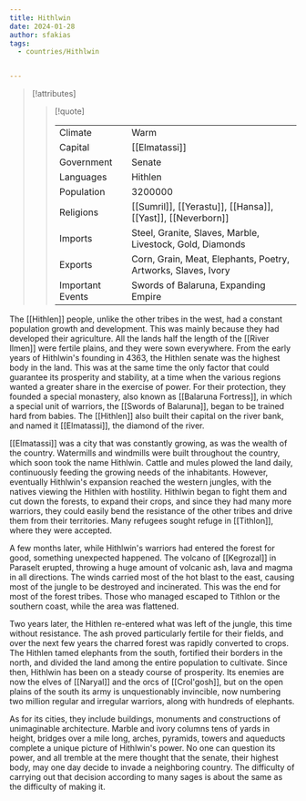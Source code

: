 ```yaml
---
title: Hithlwin
date: 2024-01-28
author: sfakias
tags:
  - countries/Hithlwin


---
```

> [!attributes]
> 
> > [!quote]
> >
> > | | |
> > | --- | --- |
> > | Climate | Warm |
> > | Capital | [[Elmatassi]] |
> > | Government | Senate |
> > | Languages | Hithlen |
> > | Population | 3200000 |
> > | Religions | [[Sumril]], [[Yerastu]], [[Hansa]], [[Yast]], [[Neverborn]] |
> > | Imports | Steel, Granite, Slaves, Marble, Livestock, Gold, Diamonds |
> > | Exports | Corn, Grain, Meat, Elephants, Poetry, Artworks, Slaves, Ivory |
> > | Important Events | Swords of Balaruna, Expanding Empire |


The [[Hithlen]] people, unlike the other tribes in the west, had a constant population growth and development. This was mainly because they had developed their agriculture. All the lands half the length of the [[River Ilmen]] were fertile plains, and they were sown everywhere. From the early years of Hithlwin's founding in 4363, the Hithlen senate was the highest body in the land. This was at the same time the only factor that could guarantee its prosperity and stability, at a time when the various regions wanted a greater share in the exercise of power. For their protection, they founded a special monastery, also known as [[Balaruna Fortress]], in which a special unit of warriors, the [[Swords of Balaruna]], began to be trained hard from babies. The [[Hithlen]] also built their capital on the river bank, and named it [[Elmatassi]], the diamond of the river.

[[Elmatassi]] was a city that was constantly growing, as was the wealth of the country. Watermills and windmills were built  throughout the country, which soon took the name Hithlwin. Cattle and mules plowed the land daily, continuously feeding the growing needs of the inhabitants. However, eventually Hithlwin's expansion reached the western jungles, with the natives viewing the Hithlen with hostility. Hithlwin began to fight them and cut down the forests, to expand their crops, and since they had many more warriors, they could easily bend the resistance of the other tribes and drive them from their territories. Many refugees sought refuge in [[Tithlon]], where they were accepted.

A few months later, while Hithlwin's warriors had entered the forest for good, something unexpected happened. The volcano of [[Kegrozal]] in Paraselt erupted, throwing a huge amount of volcanic ash, lava and magma in all directions. The winds carried most of the hot blast to the east, causing most of the jungle to be destroyed and incinerated. This was the end for most of the forest tribes. Those who managed escaped to Tithlon or the southern coast, while the area was flattened.

Two years later, the Hithlen re-entered what was left of the jungle, this time without resistance. The ash proved particularly fertile for their fields, and over the next few years the charred forest was rapidly converted to crops. The Hithlen tamed elephants from the south, fortified their borders in the north, and divided the land among the entire population to cultivate. Since then, Hithlwin has been on a steady course of prosperity. Its enemies are now the elves of [[Naryal]] and the orcs of [[Crol'gosh]], but on the open plains of the south its army is unquestionably invincible, now numbering two million regular and irregular warriors, along with hundreds of elephants.

As for its cities, they include buildings, monuments and constructions of unimaginable architecture. Marble and ivory columns tens of yards in height, bridges over a mile long, arches, pyramids, towers and aqueducts complete a unique picture of Hithlwin's power. No one can question its power, and all tremble at the mere thought that the senate, their highest body, may one day decide to invade a neighboring country. The difficulty of carrying out that decision according to many sages is about the same as the difficulty of making it.